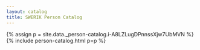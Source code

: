 ```yaml
---
layout: catalog
title: SWERIK Person Catalog
---
```

{% assign p = site.data._person-catalog.i-A8LZLugDPnnssXjw7UbMVN %}
{% include person-catalog.html p=p %}


